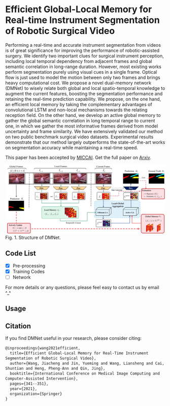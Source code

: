 # Efficient Global-Local Memory for Real-time Instrument Segmentation of Robotic Surgical Video
Performing a real-time and accurate instrument segmentation from videos is of great significance for improving the performance of robotic-assisted surgery. We identify two important clues for surgical instrument perception, including local temporal dependency from adjacent frames and global semantic correlation in long-range duration. However, most existing works perform segmentation purely using visual cues in a single frame. Optical flow is just used to model the motion between only two frames and brings heavy computational cost. We propose a novel dual-memory network (DMNet) to wisely relate both global and local spatio-temporal knowledge to augment the current features, boosting the segmentation performance and retaining the real-time prediction capability. We propose, on the one hand, an efficient local memory by taking the complementary advantages of convolutional LSTM and non-local mechanisms towards the relating reception field. On the other hand, we develop an active global memory to gather the global semantic correlation in long temporal range to current one, in which we gather the most informative frames derived from model uncertainty and frame similarity. We have extensively validated our method on two public benchmark surgical video datasets. Experimental results demonstrate that our method largely outperforms the state-of-the-art works on segmentation accuracy while maintaining a real-time speed.

This paper has been accepted by [MICCAI](https://link.springer.com/chapter/10.1007/978-3-030-87202-1_33).
Get the full paper on [Arxiv](https://arxiv.org/abs/2109.13593).

![bat](./framework.jpg)
Fig. 1. Structure of DMNet.

## Code List

- [x] Pre-processing
- [x] Training Codes
- [ ] Network

For more details or any questions, please feel easy to contact us by email ^\_^

## Usage


## Citation
If you find DMNet useful in your research, please consider citing:

```
@inproceedings{wang2021efficient,
  title={Efficient Global-Local Memory for Real-Time Instrument Segmentation of Robotic Surgical Video},
  author={Wang, Jiacheng and Jin, Yueming and Wang, Liansheng and Cai, Shuntian and Heng, Pheng-Ann and Qin, Jing},
  booktitle={International Conference on Medical Image Computing and Computer-Assisted Intervention},
  pages={341--351},
  year={2021},
  organization={Springer}
}
```

